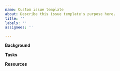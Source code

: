 ```yaml
---
name: Custom issue template
about: Describe this issue template's purpose here.
title: ''
labels: ''
assignees: ''

---
```


**Background**


**Tasks**


**Resources**
